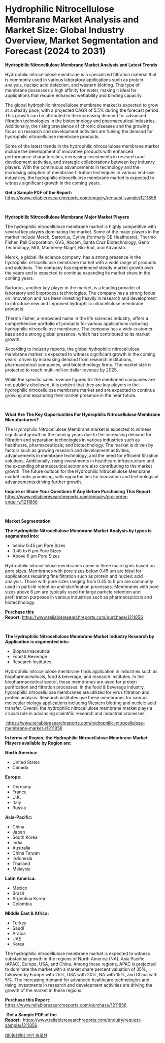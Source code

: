 <p><h1>Hydrophilic Nitrocellulose Membrane Market Analysis and Market Size: Global Industry Overview, Market Segmentation and Forecast (2024 to 2031)</h1></p><p><strong>Hydrophilic Nitrocellulose Membrane Market Analysis and Latest Trends</strong></p>
<p><p>Hydrophilic nitrocellulose membrane is a specialized filtration material that is commonly used in various laboratory applications such as protein analysis, nucleic acid detection, and western blotting. This type of membrane possesses a high affinity for water, making it ideal for applications that require enhanced wettability and binding capacity.</p><p>The global hydrophilic nitrocellulose membrane market is expected to grow at a steady pace, with a projected CAGR of 5.5% during the forecast period. This growth can be attributed to the increasing demand for advanced filtration technologies in the biotechnology and pharmaceutical industries. Additionally, the rising prevalence of chronic diseases and the growing focus on research and development activities are fueling the demand for hydrophilic nitrocellulose membrane products.</p><p>Some of the latest trends in the hydrophilic nitrocellulose membrane market include the development of innovative products with enhanced performance characteristics, increasing investments in research and development activities, and strategic collaborations between key industry players. With the continuous advancements in technology and the increasing adoption of membrane filtration techniques in various end-use industries, the hydrophilic nitrocellulose membrane market is expected to witness significant growth in the coming years.</p></p>
<p><strong>Get a Sample PDF of the Report:&nbsp;</strong> <a href="https://www.reliableresearchreports.com/enquiry/request-sample/1211856">https://www.reliableresearchreports.com/enquiry/request-sample/1211856</a></p>
<p>&nbsp;</p>
<p><strong>Hydrophilic Nitrocellulose Membrane Major Market Players</strong></p>
<p><p>The hydrophilic nitrocellulose membrane market is highly competitive with several key players dominating the market. Some of the major players in the market include Merck, Sartorius, Cytiva (formerly GE Healthcare), Thermo Fisher, Pall Corporation, GVS, Abcam, Santa Cruz Biotechnology, Geno Technology, MDI, Macherey-Nagel, Bio-Rad, and Advansta.</p><p>Merck, a global life science company, has a strong presence in the hydrophilic nitrocellulose membrane market with a wide range of products and solutions. The company has experienced steady market growth over the years and is expected to continue expanding its market share in the coming years.</p><p>Sartorius, another key player in the market, is a leading provider of laboratory and bioprocess technologies. The company has a strong focus on innovation and has been investing heavily in research and development to introduce new and improved hydrophilic nitrocellulose membrane products.</p><p>Thermo Fisher, a renowned name in the life sciences industry, offers a comprehensive portfolio of products for various applications including hydrophilic nitrocellulose membrane. The company has a wide customer base and a strong global presence, which has contributed to its market growth.</p><p>According to industry reports, the global hydrophilic nitrocellulose membrane market is expected to witness significant growth in the coming years, driven by increasing demand from research institutions, pharmaceutical companies, and biotechnology firms. The market size is projected to reach multi-million dollar revenue by 2025.</p><p>While the specific sales revenue figures for the mentioned companies are not publicly disclosed, it is evident that they are key players in the hydrophilic nitrocellulose membrane market and are expected to continue growing and expanding their market presence in the near future.</p></p>
<p>&nbsp;</p>
<p><strong>What Are The Key Opportunities For Hydrophilic Nitrocellulose Membrane Manufacturers?</strong></p>
<p><p>The Hydrophilic Nitrocellulose Membrane market is expected to witness significant growth in the coming years due to the increasing demand for filtration and separation technologies in various industries such as healthcare, pharmaceuticals, and biotechnology. The market is driven by factors such as growing research and development activities, advancements in membrane technology, and the need for efficient filtration solutions. Additionally, rising investments in healthcare infrastructure and the expanding pharmaceutical sector are also contributing to the market growth. The future outlook for the Hydrophilic Nitrocellulose Membrane market looks promising, with opportunities for innovation and technological advancements driving further growth.</p></p>
<p><strong>Inquire or Share Your Questions If Any Before Purchasing This Report:</strong> <a href="https://www.reliableresearchreports.com/enquiry/pre-order-enquiry/1211856">https://www.reliableresearchreports.com/enquiry/pre-order-enquiry/1211856</a></p>
<p>&nbsp;</p>
<p><strong>Market Segmentation</strong></p>
<p><strong>The Hydrophilic Nitrocellulose Membrane Market Analysis by types is segmented into:</strong></p>
<p><ul><li>below 0.45 µm Pore Sizes</li><li>0.45 to 6 µm Pore Sizes</li><li>Above 6 µm Pore Sizes</li></ul></p>
<p><p>Hydrophilic nitrocellulose membranes come in three main types based on pore sizes. Membranes with pore sizes below 0.45 µm are ideal for applications requiring fine filtration such as protein and nucleic acid analysis. Those with pore sizes ranging from 0.45 to 6 µm are commonly used in particle retention and clarification processes. Membranes with pore sizes above 6 µm are typically used for large particle retention and prefiltration purposes in various industries such as pharmaceuticals and biotechnology.</p></p>
<p><strong>Purchase this Report:&nbsp;</strong><a href="https://www.reliableresearchreports.com/purchase/1211856">https://www.reliableresearchreports.com/purchase/1211856</a></p>
<p>&nbsp;</p>
<p><strong>The Hydrophilic Nitrocellulose Membrane Market Industry Research by Application is segmented into:</strong></p>
<p><ul><li>Biopharmaceutical</li><li>Food & Beverage</li><li>Research Institutes</li></ul></p>
<p><p>Hydrophilic nitrocellulose membrane finds application in industries such as biopharmaceuticals, food & beverage, and research institutes. In the biopharmaceutical sector, these membranes are used for protein purification and filtration processes. In the food & beverage industry, hydrophilic nitrocellulose membranes are utilized for virus filtration and protein analysis. Research institutes use these membranes for various molecular biology applications including Western blotting and nucleic acid transfer. Overall, the hydrophilic nitrocellulose membrane market plays a crucial role in advancing scientific research and industrial processes.</p></p>
<p><a href="https://www.reliableresearchreports.com/hydrophilic-nitrocellulose-membrane-market-r1211856">&nbsp;https://www.reliableresearchreports.com/hydrophilic-nitrocellulose-membrane-market-r1211856</a></p>
<p><strong>In terms of Region, the Hydrophilic Nitrocellulose Membrane Market Players available by Region are:</strong></p>
<p>
    <p> <strong> North America: </strong>
        <ul>
            <li>United States</li>
            <li>Canada</li>
        </ul>
        </p> 
    <p> <strong> Europe: </strong>
        <ul>
            <li>Germany</li>
            <li>France</li>
            <li>U.K.</li>
            <li>Italy</li>
            <li>Russia</li>
        </ul>
        </p> 
    <p> <strong> Asia-Pacific: </strong>
        <ul>
            <li>China</li>
            <li>Japan</li>
            <li>South Korea</li>
            <li>India</li>
            <li>Australia</li>
            <li>China Taiwan</li>
            <li>Indonesia</li>
            <li>Thailand</li>
            <li>Malaysia</li>
        </ul>
        </p> 
    <p> <strong> Latin America: </strong>
        <ul>
            <li>Mexico</li>
            <li>Brazil</li>
            <li>Argentina Korea</li>
            <li>Colombia</li>
        </ul>
        </p> 
    <p> <strong> Middle East & Africa: </strong>
        <ul>
            <li>Turkey</li>
            <li>Saudi</li>
            <li>Arabia</li>
            <li>UAE</li>
            <li>Korea</li>
        </ul>
    </p>
    </p>
<p><p>The hydrophilic nitrocellulose membrane market is expected to witness substantial growth in the regions of North America (NA), Asia Pacific (APAC), Europe, USA, and China. Among these regions, APAC is projected to dominate the market with a market share percent valuation of 35%, followed by Europe with 25%, USA with 20%, NA with 15%, and China with 5%. The increasing demand for advanced healthcare technologies and rising investments in research and development activities are driving the growth of the market in these regions.</p></p>
<p><strong>Purchase this Report: </strong><a href="https://www.reliableresearchreports.com/purchase/1211856">https://www.reliableresearchreports.com/purchase/1211856</a></p>
<p>&nbsp;<strong>Get a Sample PDF of the Report:&nbsp;&nbsp;</strong><a href="https://www.reliableresearchreports.com/enquiry/request-sample/1211856">https://www.reliableresearchreports.com/enquiry/request-sample/1211856</a></p>
<p><strong></strong></p>
<p><p><a href="https://github.com/msujons1512/Market-Research-Report-List-1/blob/main/4807143183547.md">데이터센터 보안 솔루션</a></p></p>